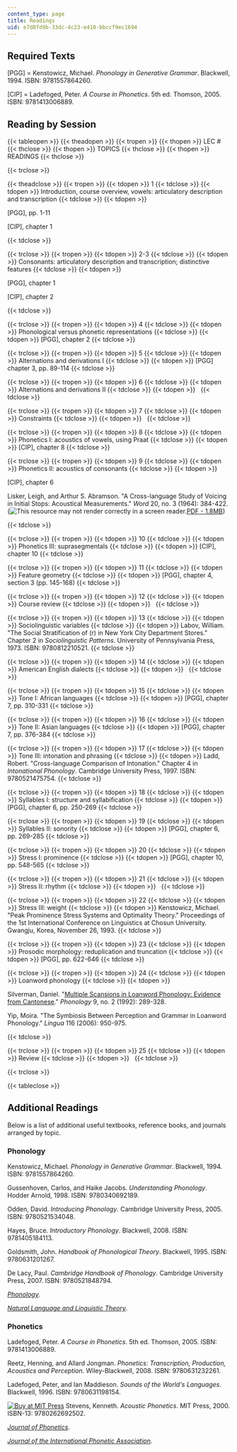 ```yaml
---
content_type: page
title: Readings
uid: e7d8fd9b-33dc-4c23-e410-bbccf9ec1694
---
```


Required Texts
--------------

\[PGG\] = Kenstowicz, Michael. _Phonology in Generative Grammar_. Blackwell, 1994. ISBN: 9781557864260.

\[CIP\] = Ladefoged, Peter. _A Course in Phonetics_. 5th ed. Thomson, 2005. ISBN: 9781413006889.

Reading by Session
------------------

{{< tableopen >}}
{{< theadopen >}}
{{< tropen >}}
{{< thopen >}}
LEC #
{{< thclose >}}
{{< thopen >}}
TOPICS
{{< thclose >}}
{{< thopen >}}
READINGS
{{< thclose >}}

{{< trclose >}}

{{< theadclose >}}
{{< tropen >}}
{{< tdopen >}}
1
{{< tdclose >}}
{{< tdopen >}}
Introduction, course overview, vowels: articulatory description and transcription
{{< tdclose >}}
{{< tdopen >}}


\[PGG\], pp. 1-11

\[CIP\], chapter 1


{{< tdclose >}}

{{< trclose >}}
{{< tropen >}}
{{< tdopen >}}
2-3
{{< tdclose >}}
{{< tdopen >}}
Consonants: articulatory description and transcription; distinctive features
{{< tdclose >}}
{{< tdopen >}}


\[PGG\], chapter 1

\[CIP\], chapter 2


{{< tdclose >}}

{{< trclose >}}
{{< tropen >}}
{{< tdopen >}}
4
{{< tdclose >}}
{{< tdopen >}}
Phonological versus phonetic representations
{{< tdclose >}}
{{< tdopen >}}
\[PGG\], chapter 2
{{< tdclose >}}

{{< trclose >}}
{{< tropen >}}
{{< tdopen >}}
5
{{< tdclose >}}
{{< tdopen >}}
Alternations and derivations I
{{< tdclose >}}
{{< tdopen >}}
\[PGG\] chapter 3, pp. 89-114
{{< tdclose >}}

{{< trclose >}}
{{< tropen >}}
{{< tdopen >}}
6
{{< tdclose >}}
{{< tdopen >}}
Alternations and derivations II
{{< tdclose >}}
{{< tdopen >}}
 
{{< tdclose >}}

{{< trclose >}}
{{< tropen >}}
{{< tdopen >}}
7
{{< tdclose >}}
{{< tdopen >}}
Constraints
{{< tdclose >}}
{{< tdopen >}}
 
{{< tdclose >}}

{{< trclose >}}
{{< tropen >}}
{{< tdopen >}}
8
{{< tdclose >}}
{{< tdopen >}}
Phonetics I: acoustics of vowels, using Praat
{{< tdclose >}}
{{< tdopen >}}
\[CIP\], chapter 8
{{< tdclose >}}

{{< trclose >}}
{{< tropen >}}
{{< tdopen >}}
9
{{< tdclose >}}
{{< tdopen >}}
Phonetics II: acoustics of consonants
{{< tdclose >}}
{{< tdopen >}}


\[CIP\], chapter 6

Lisker, Leigh, and Arthur S. Abramson. "A Cross-language Study of Voicing in Initial Stops: Acoustical Measurements." _Word_ 20, no. 3 (1964): 384-422. (![This resource may not render correctly in a screen reader.](/images/inacessible.gif)[PDF - 1.8MB](http://www.haskins.yale.edu/Reprints/HL0053.pdf))


{{< tdclose >}}

{{< trclose >}}
{{< tropen >}}
{{< tdopen >}}
10
{{< tdclose >}}
{{< tdopen >}}
Phonetics III: suprasegmentals
{{< tdclose >}}
{{< tdopen >}}
\[CIP\], chapter 10
{{< tdclose >}}

{{< trclose >}}
{{< tropen >}}
{{< tdopen >}}
11
{{< tdclose >}}
{{< tdopen >}}
Feature geometry
{{< tdclose >}}
{{< tdopen >}}
\[PGG\], chapter 4, section 3 (pp. 145-168)
{{< tdclose >}}

{{< trclose >}}
{{< tropen >}}
{{< tdopen >}}
12
{{< tdclose >}}
{{< tdopen >}}
Course review
{{< tdclose >}}
{{< tdopen >}}
 
{{< tdclose >}}

{{< trclose >}}
{{< tropen >}}
{{< tdopen >}}
13
{{< tdclose >}}
{{< tdopen >}}
Sociolinguistic variables
{{< tdclose >}}
{{< tdopen >}}
Labov, William. "The Social Stratification of (r) in New York City Department Stores." Chapter 2 in _Sociolinguistic Patterns_. University of Pennsylvania Press, 1973. ISBN: 9780812210521.
{{< tdclose >}}

{{< trclose >}}
{{< tropen >}}
{{< tdopen >}}
14
{{< tdclose >}}
{{< tdopen >}}
American English dialects
{{< tdclose >}}
{{< tdopen >}}
 
{{< tdclose >}}

{{< trclose >}}
{{< tropen >}}
{{< tdopen >}}
15
{{< tdclose >}}
{{< tdopen >}}
Tone I: African languages
{{< tdclose >}}
{{< tdopen >}}
\[PGG\], chapter 7, pp. 310-331
{{< tdclose >}}

{{< trclose >}}
{{< tropen >}}
{{< tdopen >}}
16
{{< tdclose >}}
{{< tdopen >}}
Tone II: Asian languages
{{< tdclose >}}
{{< tdopen >}}
\[PGG\], chapter 7, pp. 376-384
{{< tdclose >}}

{{< trclose >}}
{{< tropen >}}
{{< tdopen >}}
17
{{< tdclose >}}
{{< tdopen >}}
Tone III: intonation and phrasing
{{< tdclose >}}
{{< tdopen >}}
Ladd, Robert. "Cross-language Comparison of Intonation." Chapter 4 in _Intonational Phonology_. Cambridge University Press, 1997. ISBN: 9780521475754.
{{< tdclose >}}

{{< trclose >}}
{{< tropen >}}
{{< tdopen >}}
18
{{< tdclose >}}
{{< tdopen >}}
Syllables I: structure and syllabification
{{< tdclose >}}
{{< tdopen >}}
\[PGG\], chapter 6, pp. 250-269
{{< tdclose >}}

{{< trclose >}}
{{< tropen >}}
{{< tdopen >}}
19
{{< tdclose >}}
{{< tdopen >}}
Syllables II: sonority
{{< tdclose >}}
{{< tdopen >}}
\[PGG\], chapter 6, pp. 269-285
{{< tdclose >}}

{{< trclose >}}
{{< tropen >}}
{{< tdopen >}}
20
{{< tdclose >}}
{{< tdopen >}}
Stress I: prominence
{{< tdclose >}}
{{< tdopen >}}
\[PGG\], chapter 10, pp. 548-565
{{< tdclose >}}

{{< trclose >}}
{{< tropen >}}
{{< tdopen >}}
21
{{< tdclose >}}
{{< tdopen >}}
Stress II: rhythm
{{< tdclose >}}
{{< tdopen >}}
 
{{< tdclose >}}

{{< trclose >}}
{{< tropen >}}
{{< tdopen >}}
22
{{< tdclose >}}
{{< tdopen >}}
Stress III: weight
{{< tdclose >}}
{{< tdopen >}}
Kenstowicz, Michael. "Peak Prominence Stress Systems and Optimality Theory." Proceedings of the 1st International Conference on Linguistics at Chosun University. Gwangju, Korea, November 26, 1993.
{{< tdclose >}}

{{< trclose >}}
{{< tropen >}}
{{< tdopen >}}
23
{{< tdclose >}}
{{< tdopen >}}
Prosodic morphology: reduplication and truncation
{{< tdclose >}}
{{< tdopen >}}
\[PGG\], pp. 622-646
{{< tdclose >}}

{{< trclose >}}
{{< tropen >}}
{{< tdopen >}}
24
{{< tdclose >}}
{{< tdopen >}}
Loanword phonology
{{< tdclose >}}
{{< tdopen >}}


Silverman, Daniel. "[Multiple Scansions in Loanword Phonology: Evidence from Cantonese](http://journals.cambridge.org/action/displayAbstract?fromPage=online&aid=2395936&fulltextType=RA&fileId=S0952675700001627)." _Phonology_ 9, no. 2 (1992): 289-328.

Yip, Moira. "The Symbiosis Between Perception and Grammar in Loanword Phonology." _Lingua_ 116 (2006): 950-975.


{{< tdclose >}}

{{< trclose >}}
{{< tropen >}}
{{< tdopen >}}
25
{{< tdclose >}}
{{< tdopen >}}
Review
{{< tdclose >}}
{{< tdopen >}}
 
{{< tdclose >}}

{{< trclose >}}

{{< tableclose >}}

Additional Readings
-------------------

Below is a list of additional useful textbooks, reference books, and journals arranged by topic.

### Phonology

Kenstowicz, Michael. _Phonology in Generative Grammar_. Blackwell, 1994. ISBN: 9781557864260.

Gussenhoven, Carlos, and Haike Jacobs. _Understanding Phonology_. Hodder Arnold, 1998. ISBN: 9780340692189.

Odden, David. _Introducing Phonology_. Cambridge University Press, 2005. ISBN: 9780521534048.

Hayes, Bruce. _Introductory Phonology_. Blackwell, 2008. ISBN: 9781405184113.

Goldsmith, John. _Handbook of Phonological Theory_. Blackwell, 1995. ISBN: 9780631201267.

De Lacy, Paul. _Cambridge Handbook of Phonology_. Cambridge University Press, 2007. ISBN: 9780521848794.

[_Phonology_](http://journals.cambridge.org/action/displayJournal?jid=PHO).

[_Natural Language and Linguistic Theory_](http://www.springer.com/education+%26+language/linguistics/journal/11049).

### Phonetics

Ladefoged, Peter. _A Course in Phonetics_. 5th ed. Thomson, 2005. ISBN: 9781413006889.

Reetz, Henning, and Allard Jongman. _Phonetics: Transcription, Production, Acoustics and Perception_. Wiley-Blackwell, 2008. ISBN: 9780631232261.

Ladefoged, Peter, and Ian Maddieson. _Sounds of the World's Languages_. Blackwell, 1996. ISBN: 9780631198154.

[![Buy at MIT Press](/images/mp_logo.gif)](https://mitpress.mit.edu/9780262692502) Stevens, Kenneth. _Acoustic Phonetics_. MIT Press, 2000. ISBN-13: 9780262692502.

[_Journal of Phonetics_](http://www.elsevier.com/wps/find/journaldescription.cws_home/622896/description#description).

[_Journal of the International Phonetic Association_](http://journals.cambridge.org/action/displayJournal?jid=IPA).